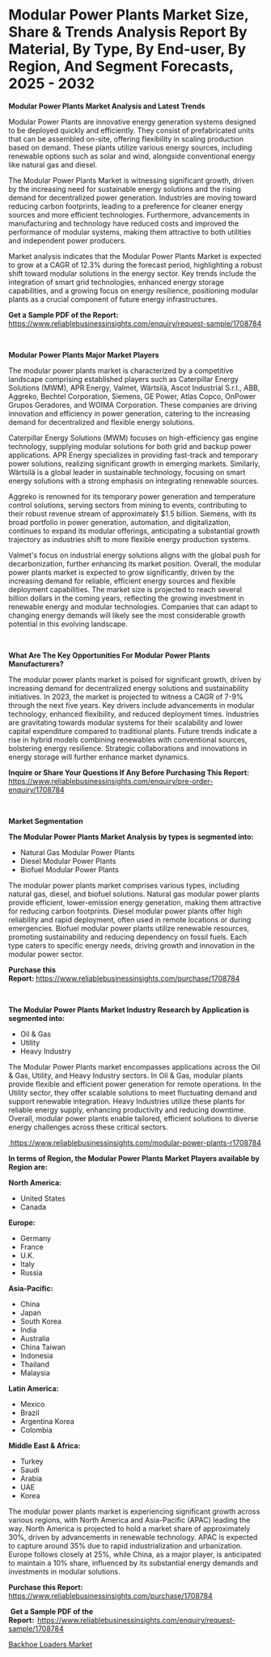 <p><h1>Modular Power Plants Market Size, Share & Trends Analysis Report By Material, By Type, By End-user, By Region, And Segment Forecasts, 2025 - 2032</h1></p><p><strong>Modular Power Plants Market Analysis and Latest Trends</strong></p>
<p><p>Modular Power Plants are innovative energy generation systems designed to be deployed quickly and efficiently. They consist of prefabricated units that can be assembled on-site, offering flexibility in scaling production based on demand. These plants utilize various energy sources, including renewable options such as solar and wind, alongside conventional energy like natural gas and diesel. </p><p>The Modular Power Plants Market is witnessing significant growth, driven by the increasing need for sustainable energy solutions and the rising demand for decentralized power generation. Industries are moving toward reducing carbon footprints, leading to a preference for cleaner energy sources and more efficient technologies. Furthermore, advancements in manufacturing and technology have reduced costs and improved the performance of modular systems, making them attractive to both utilities and independent power producers.</p><p>Market analysis indicates that the Modular Power Plants Market is expected to grow at a CAGR of 12.3% during the forecast period, highlighting a robust shift toward modular solutions in the energy sector. Key trends include the integration of smart grid technologies, enhanced energy storage capabilities, and a growing focus on energy resilience, positioning modular plants as a crucial component of future energy infrastructures.</p></p>
<p><strong>Get a Sample PDF of the Report:&nbsp;</strong> <a href="https://www.reliablebusinessinsights.com/enquiry/request-sample/1708784?utm_campaign=3321&utm_medium=2&utm_source=Github&utm_content=ia&utm_term=27032025&utm_id=modular-power-plants">https://www.reliablebusinessinsights.com/enquiry/request-sample/1708784</a></p>
<p>&nbsp;</p>
<p><strong>Modular Power Plants Major Market Players</strong></p>
<p><p>The modular power plants market is characterized by a competitive landscape comprising established players such as Caterpillar Energy Solutions (MWM), APR Energy, Valmet, Wärtsilä, Ascot Industrial S.r.l., ABB, Aggreko, Bechtel Corporation, Siemens, GE Power, Atlas Copco, OnPower Grupos Geradores, and WOIMA Corporation. These companies are driving innovation and efficiency in power generation, catering to the increasing demand for decentralized and flexible energy solutions.</p><p>Caterpillar Energy Solutions (MWM) focuses on high-efficiency gas engine technology, supplying modular solutions for both grid and backup power applications. APR Energy specializes in providing fast-track and temporary power solutions, realizing significant growth in emerging markets. Similarly, Wärtsilä is a global leader in sustainable technology, focusing on smart energy solutions with a strong emphasis on integrating renewable sources.</p><p>Aggreko is renowned for its temporary power generation and temperature control solutions, serving sectors from mining to events, contributing to their robust revenue stream of approximately $1.5 billion. Siemens, with its broad portfolio in power generation, automation, and digitalization, continues to expand its modular offerings, anticipating a substantial growth trajectory as industries shift to more flexible energy production systems.</p><p>Valmet's focus on industrial energy solutions aligns with the global push for decarbonization, further enhancing its market position. Overall, the modular power plants market is expected to grow significantly, driven by the increasing demand for reliable, efficient energy sources and flexible deployment capabilities. The market size is projected to reach several billion dollars in the coming years, reflecting the growing investment in renewable energy and modular technologies. Companies that can adapt to changing energy demands will likely see the most considerable growth potential in this evolving landscape.</p></p>
<p>&nbsp;</p>
<p><strong>What Are The Key Opportunities For Modular Power Plants Manufacturers?</strong></p>
<p><p>The modular power plants market is poised for significant growth, driven by increasing demand for decentralized energy solutions and sustainability initiatives. In 2023, the market is projected to witness a CAGR of 7-9% through the next five years. Key drivers include advancements in modular technology, enhanced flexibility, and reduced deployment times. Industries are gravitating towards modular systems for their scalability and lower capital expenditure compared to traditional plants. Future trends indicate a rise in hybrid models combining renewables with conventional sources, bolstering energy resilience. Strategic collaborations and innovations in energy storage will further enhance market dynamics.</p></p>
<p><strong>Inquire or Share Your Questions If Any Before Purchasing This Report:</strong> <a href="https://www.reliablebusinessinsights.com/enquiry/pre-order-enquiry/1708784?utm_campaign=3321&utm_medium=2&utm_source=Github&utm_content=ia&utm_term=27032025&utm_id=modular-power-plants">https://www.reliablebusinessinsights.com/enquiry/pre-order-enquiry/1708784</a></p>
<p>&nbsp;</p>
<p><strong>Market Segmentation</strong></p>
<p><strong>The Modular Power Plants Market Analysis by types is segmented into:</strong></p>
<p><ul><li>Natural Gas Modular Power Plants</li><li>Diesel Modular Power Plants</li><li>Biofuel Modular Power Plants</li></ul></p>
<p><p>The modular power plants market comprises various types, including natural gas, diesel, and biofuel solutions. Natural gas modular power plants provide efficient, lower-emission energy generation, making them attractive for reducing carbon footprints. Diesel modular power plants offer high reliability and rapid deployment, often used in remote locations or during emergencies. Biofuel modular power plants utilize renewable resources, promoting sustainability and reducing dependency on fossil fuels. Each type caters to specific energy needs, driving growth and innovation in the modular power sector.</p></p>
<p><strong>Purchase this Report:&nbsp;</strong><a href="https://www.reliablebusinessinsights.com/purchase/1708784?utm_campaign=3321&utm_medium=2&utm_source=Github&utm_content=ia&utm_term=27032025&utm_id=modular-power-plants">https://www.reliablebusinessinsights.com/purchase/1708784</a></p>
<p>&nbsp;</p>
<p><strong>The Modular Power Plants Market Industry Research by Application is segmented into:</strong></p>
<p><ul><li>Oil & Gas</li><li>Utility</li><li>Heavy Industry</li></ul></p>
<p><p>The Modular Power Plants market encompasses applications across the Oil & Gas, Utility, and Heavy Industry sectors. In Oil & Gas, modular plants provide flexible and efficient power generation for remote operations. In the Utility sector, they offer scalable solutions to meet fluctuating demand and support renewable integration. Heavy Industries utilize these plants for reliable energy supply, enhancing productivity and reducing downtime. Overall, modular power plants enable tailored, efficient solutions to diverse energy challenges across these critical sectors.</p></p>
<p><a href="https://www.reliablebusinessinsights.com/modular-power-plants-r1708784?utm_campaign=3321&utm_medium=2&utm_source=Github&utm_content=ia&utm_term=27032025&utm_id=modular-power-plants">&nbsp;https://www.reliablebusinessinsights.com/modular-power-plants-r1708784</a></p>
<p><strong>In terms of Region, the Modular Power Plants Market Players available by Region are:</strong></p>
<p>
    <p> <strong> North America: </strong>
        <ul>
            <li>United States</li>
            <li>Canada</li>
        </ul>
        </p> 
    <p> <strong> Europe: </strong>
        <ul>
            <li>Germany</li>
            <li>France</li>
            <li>U.K.</li>
            <li>Italy</li>
            <li>Russia</li>
        </ul>
        </p> 
    <p> <strong> Asia-Pacific: </strong>
        <ul>
            <li>China</li>
            <li>Japan</li>
            <li>South Korea</li>
            <li>India</li>
            <li>Australia</li>
            <li>China Taiwan</li>
            <li>Indonesia</li>
            <li>Thailand</li>
            <li>Malaysia</li>
        </ul>
        </p> 
    <p> <strong> Latin America: </strong>
        <ul>
            <li>Mexico</li>
            <li>Brazil</li>
            <li>Argentina Korea</li>
            <li>Colombia</li>
        </ul>
        </p> 
    <p> <strong> Middle East & Africa: </strong>
        <ul>
            <li>Turkey</li>
            <li>Saudi</li>
            <li>Arabia</li>
            <li>UAE</li>
            <li>Korea</li>
        </ul>
    </p>
    </p>
<p><p>The modular power plants market is experiencing significant growth across various regions, with North America and Asia-Pacific (APAC) leading the way. North America is projected to hold a market share of approximately 30%, driven by advancements in renewable technology. APAC is expected to capture around 35% due to rapid industrialization and urbanization. Europe follows closely at 25%, while China, as a major player, is anticipated to maintain a 10% share, influenced by its substantial energy demands and investments in modular solutions.</p></p>
<p><strong>Purchase this Report: </strong><a href="https://www.reliablebusinessinsights.com/purchase/1708784?utm_campaign=3321&utm_medium=2&utm_source=Github&utm_content=ia&utm_term=27032025&utm_id=modular-power-plants">https://www.reliablebusinessinsights.com/purchase/1708784</a></p>
<p>&nbsp;<strong>Get a Sample PDF of the Report:&nbsp;&nbsp;</strong><a href="https://www.reliablebusinessinsights.com/enquiry/request-sample/1708784?utm_campaign=3321&utm_medium=2&utm_source=Github&utm_content=ia&utm_term=27032025&utm_id=modular-power-plants">https://www.reliablebusinessinsights.com/enquiry/request-sample/1708784</a></p>
<p><strong></strong></p>
<p><p><a href="https://github.com/kaidaloeckf7/Market-Research-Report-List-1/blob/main/backhoe-loaders-market.md?utm_campaign=3321&utm_medium=2&utm_source=Github&utm_content=ia&utm_term=27032025&utm_id=modular-power-plants">Backhoe Loaders Market</a></p></p>